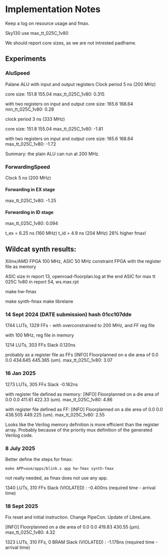 # Implementation Notes

Keep a log on resource usage and fmax.

Sky130 use max_tt_025C_1v80

We should report core sizes, as we are not intrested padframe.

## Experiments

### AluSpeed

Palane ALU with input and output registers
Clock period 5 ns (200 MHz)

core size: 151.8 155.04
max_tt_025C_1v80: 0.315

with two registers on input and output
core size: 165.6 168.64
min_tt_025C_1v80: 0.28

clock period 3 ns (333 MHz)

core size: 151.8 155.04
max_tt_025C_1v80: -1.81

with two registers on input and output
core size: 165.6 168.64
max_tt_025C_1v80: -1.72

Summary: the plain ALU can run at 200 MHz.

### ForwardingSpeed

Clock 5 ns (200 MHz)

#### Forwarding in EX stage

max_tt_025C_1v80: -1.25

#### Forwarding in ID stage

max_tt_025C_1v80: 0.094

t_ex = 6.25 ns (160 MHz)
t_id = 4.9 ns (204 MHz)
28% higher fmax!

## Wildcat synth results:

Xilinx/AMD FPGA 100 MHz, ASIC 50 MHz constraint
FPGA with the register file as memory

ASIC size in report 13, openroad-floorplan.log at the end
ASIC for max tt 025C 1v80 in report 54, ws.max.rpt

make hw-fmax

make synth-fmax
make librelane


### 14 Sept 2024 (DATE submission) hash 01cc107dde

1744 LUTs, 1329 FFs - with overconstrained to 200 MHz, and FF reg file

with 100 MHz, reg file in memory

1214 LUTs, 303 FFs
Slack 0.120ns

probably as a register file as FFs
[INFO] Floorplanned on a die area of 0.0 0.0 434.645 445.365 (um).
max_tt_025C_1v80: 3.07


### 16 Jan 2025

1273 LUTs, 305 FFs
Slack -0.162ns

with register file defined as memory:
[INFO] Floorplanned on a die area of 0.0 0.0 411.61 422.33 (um).
max_tt_025C_1v80: 4.86

with register file defined as FF:
[INFO] Floorplanned on a die area of 0.0 0.0 438.505 449.225 (um).
max_tt_025C_1v80: 2.55

Looks like the Verilog memory definition is more efficient than the register array.
Probably because of the priority mux definition of the generated Verilog code.

### 8 July 2025

Better define the steps for fmax:

`make APP=asm/apps/blink.s app hw-fmax synth-fmax`

not really needed, as fmax does not use any app.

1340 LUTs, 310 FFs
Slack (VIOLATED) :        -0.400ns  (required time - arrival time)

### 18 Sept 2025

Fix reset and initial instruction.
Change PipeCon.
Update of LibreLane.

[INFO] Floorplanned on a die area of 0.0 0.0 419.83 430.55 (µm).
max_tt_025C_1v80: 4.32

1323 LUTs, 310 FFs, 0 BRAM
Slack (VIOLATED) :        -1.178ns  (required time - arrival time)

